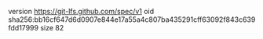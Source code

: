 version https://git-lfs.github.com/spec/v1
oid sha256:bb16cf647d6d0907e844e17a55a4c807ba435291cff63092f843c639fdd17999
size 82
